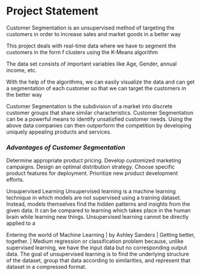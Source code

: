# ****Project Statement****

Customer Segmentation is an unsupervised method of targeting the customers in order to increase sales and market goods in a better way

This project deals with real-time data where we have to segment the customers in the form f clusters using the K-Means algorithm

The data set consists of important variables like Age, Gender, annual income, etc.

With the help of the algorithms, we can easily visualize the data and can get a segmentation of each customer so that we can target the customers in the better way

Customer Segmentation is the subdivision of a market into discrete customer groups that share similar characteristics. Customer Segmentation can be a powerful means to identify unsatisfied customer needs. Using the above data companies can then outperform the competition by developing uniquely appealing products and services.

### ***Advantages of Customer Segmentation***
Determine appropriate product pricing.
Develop customized marketing campaigns.
Design an optimal distribution strategy.
Choose specific product features for deployment.
Prioritize new product development efforts.

Unsupervised Learning
Unsupervised learning is a machine learning technique in which models are not supervised using a training dataset. Instead, models themselves find the hidden patterns and insights from the given data. It can be compared to learning which takes place in the human brain while learning new things. Unsupervised learning cannot be directly applied to a

Entering the world of Machine Learning | by Ashley Sanders | Getting  better, together. | Medium
regression or classification problem because, unlike supervised learning, we have the input data but no corresponding output data. The goal of unsupervised learning is to find the underlying structure of the dataset, group that data according to similarities, and represent that dataset in a compressed format.
